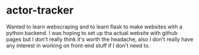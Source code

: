 # actor-tracker
Wanted to learn webscraping and to learn flask to make websites with a python backend. 
I was hoping to set up tha actual website with github pages but I don't really think it's worth the headache, also I don't really have any interest in working on front-end stuff if I don't need to.
